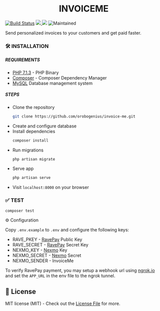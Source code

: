 <h1 align="center">INVOICEME</h1>

[![Build Status](https://travis-ci.org/orobogenius/invoice-me.svg?branch=master)](https://travis-ci.org/orobogenius/invoice-me)
<a href="https://codecov.io/gh/orobogenius/invoice-me">
  <img src="https://img.shields.io/codecov/c/github/orobogenius/invoice-me.svg?style=flat-square" />
</a>
<a href="https://github.styleci.io/repos/190352202" rel="nofollow"><img src="https://camo.githubusercontent.com/59d352dbd8a27e9c12057c37743c50e6777616fe/68747470733a2f2f7374796c6563692e696f2f7265706f732f3136343239323139362f736869656c64" data-canonical-src="https://styleci.io/repos/190352202/shield" style="max-width:100%;"></a>
![Maintained](https://img.shields.io/maintenance/yes/2019.svg)

Send personalized invoices to your customers and get paid faster.

### 🛠 INSTALLATION
##### REQUIREMENTS
- [PHP 7.1.3](https://www.php.net/downloads.php) - PHP Binary
- [Composer](https://getcomposer.org/download/) - Composer Dependency Manager
- [MySQL](https://www.mysql.com/downloads/) Database management system

##### STEPS
- Clone the repository
    ```bash
    git clone https://github.com/orobogenius/invoice-me.git
    ```
- Create and configure database
- Install dependencies
    ```bash
    composer install
    ```
- Run migrations
    ```bash
    php artisan migrate
    ```
- Serve app
    ```bash
    php artisan serve
    ```
- Visit ```localhost:8000``` on your browser

### ✅ TEST
```bash
composer test
```

 ⚙ Configuration

 Copy ```.env.example``` to ```.env``` and configure the following keys:

 - RAVE_PKEY - [RavePay](https://developer.flutterwave.com/docs/api-keys) Public Key
 - RAVE_SECRET - [RavePay](https://developer.flutterwave.com/docs/api-keys) Secret Key
 - NEXMO_KEY - [Nexmo](https://dashboard.nexmo.com/getting-started-guide) Key
 - NEXMO_SECRET - [Nexmo](https://dashboard.nexmo.com/getting-started-guide) Secret
 - NEXMO_SENDER - InvoiceMe

To verify RavePay payment, you may setup a webhook url using [ngrok.io](https://ngrok.com/) and set the ```APP_URL``` in the env file to the ngrok tunnel.

## 🤝 License

MIT license (MIT) - Check out the [License File](LICENSE) for more.